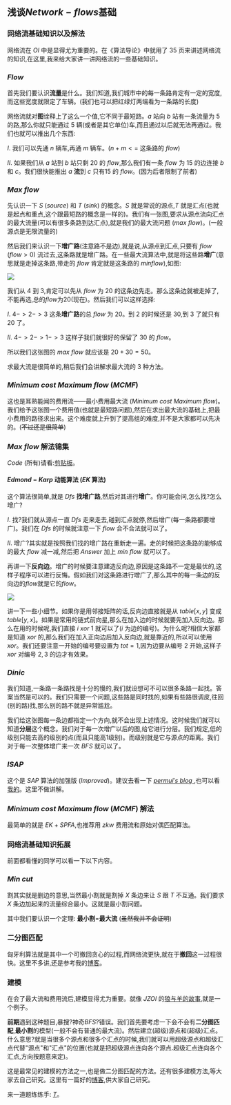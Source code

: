 ## 浅谈$Network-flows$基础

### 网络流基础知识以及解法

网络流在 $OI$ 中是显得尤为重要的。在《算法导论》中就用了 $35$ 页来讲述网络流的知识,在这里,我来给大家讲一讲网络流的一些基础知识。

### $Flow$

首先我们要认识**流量**是什么。我们知道,我们城市中的每一条路肯定有一定的宽度,而这些宽度就限定了车辆。(我们也可以把红绿灯两端看为一条路的长度)

网络流就对**图**诠释上了这么一个值,它不同于最短路。$a$ 站向 $b$ 站有一条流量为
 $5$ 的路,那么你就只能通过 $5$ 辆(或者是其它单位)车,而且通过以后就无法再通过。我们也就可以推出几个东西:

$I.$ 我们可以先通 $n$ 辆车,再通 $m$ 辆车。($n+m<=$ 这条路的 $flow$)

$II.$ 如果我们从 $a$ 站到 $b$ 站只剩 $20$ 的 $flow$,那么我们有一条 $flow$ 为 $15$ 的边连接 $b$ 和 $c$。我们很快能推出 $a$ **流**到 $c$ 只有$15$ 的 $flow$。(因为后者限制了前者)

### $Max\ flow$

先认识一下 $S$ ($source$) 和 $T$ ($sink$) 的概念。$S$ 就是常说的源点,$T$ 就是汇点(也就是起点和重点,这个跟最短路的概念是一样的)。我们有一张图,要求从源点流向汇点的最大流量(可以有很多条路到达汇点),就是我们的最大流问题 ($max\ flow$)。(一般源点是无限流量的)

然后我们来认识一下**增广路**(注意路不是边),就是说,从源点到汇点,只要有 $flow$ ($flow>0$) 流过去,这条路就是增广路。在一些最大流算法中,就是将这些路**增广**(意思就是走掉这条路,带走的 $flow$ 肯定就是这条路的 $min flow$),如图:

![](https://cdn.luogu.org/upload/pic/2262.png)

我们从 $4$ 到 $3$,肯定可以先从 $flow$ 为 $20$ 的这条边先走。那么这条边就被走掉了,不能再选,总的$flow$为$20$(现在)。然后我们可以这样选择:

$I.$ $4->2->3$ 这条**增广路**的总 $flow$ 为 $20$。到 $2$ 的时候还是 $30$,到
 $3$ 了就只有 $20$ 了。

$II.$ $4->2->1->3$ 这样子我们就很好的保留了 $30$ 的 $flow$。

所以我们这张图的 $max\ flow$ 就应该是 $20+30=50$。

求最大流是很简单的,稍后我们会讲解求最大流的 $3$ 种方法。

### $Minimum\ cost\ Maximum\ flow$ $(MCMF)$

这也是耳熟能闻的费用流——最小费用最大流 ($Minimum\ cost\ Maximum\ flow$)。我们给予这张图一个费用值(也就是最短路问题),然后在求出最大流的基础上,把最小费用的路径求出来。这个难度就上升到了提高组的难度,并不是大家都可以先决的。(~~不过还是很简单~~)

### $Max\ flow$ 解法锦集

$Code$ (所有)请看:[剪贴板](https://www.luogu.org/paste/6t8jgtxc)。

#### $Edmond-Karp$ 动能算法 ($EK$ 算法)

这个算法很简单,就是 $Dfs$ **找增广路**,然后对其进行**增广**。你可能会问,怎么找?怎么增广?
 
$I.$ 找?我们就从源点一直 $Dfs$ 走来走去,碰到汇点就停,然后增广(每一条路都要增广)。我们在 $Dfs$ 的时候就注意一下 $flow$ 合不合法就可以了。

$II.$ 增广?其实就是按照我们找的增广路在重新走一遍。走的时候把这条路的能够成的最大 $flow$ 减一减,然后把 $Answer$ 加上 $min\ flow$ 就可以了。

再讲一下**反向边**。增广的时候要注意建造反向边,原因是这条路不一定是最优的,这样子程序可以进行反悔。假如我们对这条路进行增广了,那么其中的每一条边的反向边的$flow$就是它的$flow$。

![](https://cdn.luogu.org/upload/pic/20473.png)
 
讲一下一些小细节。如果你是用邻接矩阵的话,反向边直接就是从 $table[x,y]$ 变成 $table[y,x]$。如果是常用的链式前向星,那么在加入边的时候就要先加入反向边。那么在用的时候呢,我们直接 $i\ xor\ 1$ 就可以了($i$ 为边的编号)。为什么呢?相信大家都是知道 $xor$ 的,那么我们在加入正向边后加入反向边,就是靠近的,所以可以使用 $xor$。我们还要注意一开始的编号要设置为 $tot=1$,因为边要从编号 $2$ 开始,这样子 $xor$ 对编号 $2,3$ 的边才有效果。

### $Dinic$

我们知道,一条路一条路找是十分的慢的,我们就设想可不可以很多条路一起找。答案当然是可以的。我们只需要一个问题,这些路是同时找的,如果有些路很调皮,往回(别的路)找,那么别的路不就是异常尴尬。

我们给这张图每一条边都指定一个方向,就不会出现上述情况。这时候我们就可以知道**分层**这个概念。我们对于每一次增广以后的图,给它进行分层。我们规定,低的级别只能去高的级别的点(而且只能高$1$级别)。而级别就是它与源点的距离。我们对于每一次整体增广来一次 $BFS$ 就可以了。

### $ISAP$

这个是 $SAP$ 算法的加强版 ($Improved$)。建议去看一下 [ $permui's\ blog$ ](https://www.cnblogs.com/owenyu/p/6852664.html),也可以看[我的](https://xarfa.github.io/2018/06/18/ISAP/)。这里不做讲解。

### $Minimum\ cost\ Maximum\ flow$ $(MCMF)$ 解法

最简单的就是 $EK+SPFA$,也推荐用 $zkw$ 费用流和原始对偶匹配算法。

### 网络流基础知识拓展

前面都看懂的同学可以看一下以下内容。

### $Min\ cut$

割其实就是删边的意思,当然最小割就是割掉 $X$ 条边来让 $S$ 跟 $T$ 不互通。我们要求 $X$ 条边加起来的流量综合最小。这就是最小割问题。

其中我们要认识一个定理: **最小割**=**最大流** (~~虽然我并不会证明~~)

### 二分图匹配

匈牙利算法就是其中一个可撤回贪心的过程,而网络流更快,就在于**撤回**这一过程很快。这里不多讲,还是参考我的[博客](https://www.luogu.org/blog/acking/solution-p3386)。

### 建模

在会了最大流和费用流后,建模显得尤为重要。就像 $JZOI$ 的[狼与羊的故事](https://www.luogu.org/problemnew/show/P2598),就是一个例子。

**前期**遇到这种题目,暴搜?神奇$BFS$?错误。我们首先要考虑一下会不会有**二分图匹配**,**最小割**的模型(一般不会有普通的最大流)。然后建立(超级)源点和(超级)汇点。什么意思?就是当很多个源点和很多个汇点的时候,我们就可以用超级源点和超级汇点代替"源点"和"汇点"的位置(也就是把超级源点连向各个源点.超级汇点连向各个汇点,方向按题意来定)。

这是最常见的建模的方法之一,也是做二分图匹配的方法。还有很多建模方法,等大家去自己研究。这里有一篇好的[博客](https://www.cnblogs.com/victorique/p/8560656.html),供大家自己研究。

来一道题练练手: [$T$](https://www.luogu.org/paste/z3085b8l)。
